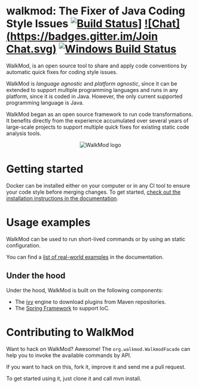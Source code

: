 walkmod: The Fixer of Java Coding Style Issues [![Build Status](https://travis-ci.org/walkmod/walkmod-core.svg?branch=master)](https://travis-ci.org/walkmod/walkmod-core)] [![Chat](https://badges.gitter.im/Join Chat.svg)](https://gitter.im/{project-full-path}?utm_source=badge&utm_medium=badge&utm_campaign=pr-badge&utm_content=badge) [![Windows Build Status](https://ci.appveyor.com/api/projects/status/2q35s9gt9bqaw558/branch/dev?svg=true)](https://ci.appveyor.com/project/rpau/walkmod-core)
==============================================

WalkMod, is an open source tool to share and apply code conventions by automatic quick fixes for coding style issues. 

WalkMod is *language agnostic* and *platform agnostic*, since it can be extended to support multiple programming languages and runs in any platform, since it is coded in Java. However, the only current supported programming language is Java.

WalkMod began as an open source framework to run code transformations. It benefits directly from the experience
accumulated over several years of large-scale projects to support multiple quick fixes for existing static code analysis tools.

<p align="center">
  <img src="http://walkmod.com/public/docs/assets/img/demo/logo-mask.png" alt="WalkMod logo"/>
</p>

Getting started
===============
Docker can be installed either on your computer or in any CI tool to ensure your code style before merging changes. To get started, [check out the installation instructions in the documentation](https://docs.walkmod.com#installation).

Usage examples
==============

WalkMod can be used to run short-lived commands or by using an static configuration.

You can find a [list of real-world
examples](http://docs.walkmod.com#quickfixes) in the
documentation.

Under the hood
--------------

Under the hood, WalkMod is built on the following components:

* The [ivy](http://ant.apache.org/ivy/) engine to download plugins from Maven repositories.
* The [Spring Framework](http://spring.io/) to support IoC.


Contributing to WalkMod
=======================

Want to hack on WalkMod? Awesome! The `org.walkmod.WalkmodFacade` can help you to 
invoke the available commands by API.

If you want to hack on this, fork it, improve it and send me a pull request.

To get started using it, just clone it and call mvn install. 


